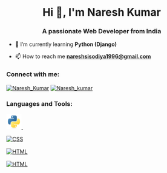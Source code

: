 <h1 align="center"> Hi 👋, I'm Naresh Kumar</h1>
<h3 align="center">A passionate Web Developer from India</h3>

- 🌱 I’m currently learning **Python (Django)**

- 📫 How to reach me **nareshsisodiya1996@gmail.com**

<h3 align="left">Connect with me:</h3>
<p align="left">
<a href="https://www.instagram.com/narsa_raj_sisodiya/" target="blank"><img align="center" src="https://raw.githubusercontent.com/rahuldkjain/github-profile-readme-generator/master/src/images/icons/Social/instagram.svg" alt="Naresh_Kumar" height="30" width="40" /></a>
<a href="https://www.linkedin.com/in/naresh-kumar-303583248/" target="blank"><img align="center" src="https://cdn-icons-png.flaticon.com/512/174/174857.png" alt="Naresh_kumar" height="30" width="30" /></a>  
</p>
<p align="left"> 
<h3 align="left">Languages and Tools:</h3>
<a href="https://www.python.org" target="_blank" rel="noreferrer"> <img src="https://raw.githubusercontent.com/devicons/devicon/master/icons/python/python-original.svg" alt="python" width="40" height="40"/> </a>&nbsp;

<a href="https://www.linkedin.com/in/naresh-kumar-303583248/" target="blank"><img align="center" src="https://cdn-icons-png.flaticon.com/512/732/732190.png" alt="CSS" height="40" width="40" /></a>&nbsp;

<a href="https://www.linkedin.com/in/naresh-kumar-303583248/" target="blank"><img align="center" src="https://cdn-icons-png.flaticon.com/512/1051/1051277.png" alt="HTML" height="40" width="40" /></a>&nbsp;  

<a href="https://www.linkedin.com/in/naresh-kumar-303583248/" target="blank"><img align="center" src="https://cdn-icons-png.flaticon.com/512/9307/9307630.png" alt="HTML" height="40" width="40" /></a>&nbsp; 

</p>
